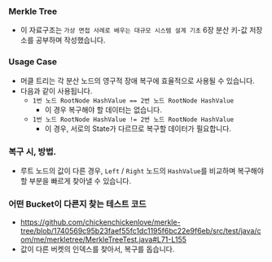 ### Merkle Tree
- 이 자료구조는 `가상 면접 사례로 배우는 대규모 시스템 설계 기초` 6장 분산 키-값 저장소를 공부하며 작성했습니다.

### Usage Case
- 머클 트리는 각 분산 노드의 영구적 장애 복구에 효율적으로 사용될 수 있습니다.
- 다음과 같이 사용됩니다.
  - `1번 노드 RootNode HashValue == 2번 노드 RootNode HashValue` 
    - 이 경우 복구해야 할 데이터는 없습니다. 
  - `1번 노드 RootNode HashValue != 2번 노드 RootNode HashValue`
    - 이 경우, 서로의 State가 다르므로 복구할 데이터가 필요합니다. 

### 복구 시, 방법.
- 루트 노드의 값이 다른 경우, `Left` / `Right` 노드의 `HashValue`를 비교하며 복구해야 할 부분을 빠르게 찾아낼 수 있습니다.


### 어떤 Bucket이 다른지 찾는 테스트 코드
- https://github.com/chickenchickenlove/merkle-tree/blob/1740569c95b23faef55fc1dc1195f6bc22e9f6eb/src/test/java/com/me/merkletree/MerkleTreeTest.java#L71-L155
- 값이 다른 버켓의 인덱스를 찾아서, 복구를 돕습니다. 

